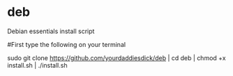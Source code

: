 # deb
Debian essentials install script

#First type the following on your terminal

sudo git clone https://github.com/yourdaddiesdick/deb | cd deb | chmod +x install.sh | ./install.sh 
